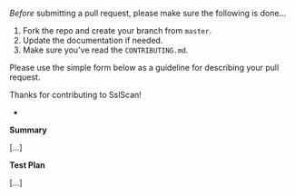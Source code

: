*Before* submitting a pull request, please make sure the following is done...

1. Fork the repo and create your branch from `master`.
2. Update the documentation if needed.
3. Make sure you've read the `CONTRIBUTING.md`.

Please use the simple form below as a guideline for describing your pull request.

Thanks for contributing to SslScan!

-

**Summary**

[...]

**Test Plan**

[...]

